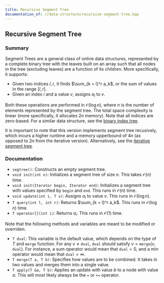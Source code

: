 ```yaml
---
title: Recursive Segment Tree
documentation_of: //data-structure/recursive-segment-tree.hpp
---
```


## Recursive Segment Tree

### Summary

Segment Trees are a general class of online data structures, represented by a complete binary tree with the leaves built on an array such that all nodes in the tree (excluding leaves) are a function of its children. More specifically, it supports:
- Given two indices $l, r$, it finds $\sum_{k = l}^r a_k$, or the sum of values in the range $[l, r]$.
- Given an index $i$ and a value $v$, assigns $a_i$ to $v$. 

Both these operations are performed in $\mathcal{O}(\log n)$, where $n$ is the number of elements represented by the segment tree. The total space complexity is linear (more specifically, it allocates $2n$ memory). Note that all indices are zero-based. For a similar data structure, see the [binary index tree](https://dutinmeow.github.io/library/data-structure/binary-index-tree.hpp). 

It is important to note that this version implements segment tree recusively, which incurs a higher runtime and a memory upperbound of $4n$ (as opposed to $2n$ from the iterative version). Alternatively, see the [iterative segment tree](https://dutinmeow.github.io/library/data-structure/segment-tree.hpp).

### Documentation

- `segtree()`: Constructs an empty segment tree.
- `void init(int n)`: Initializes a segment tree of size $n$. This takes $\mathcal{O}(n)$ time.
- `void init(Iterator begin, Iterator end)`: Initializes a segment tree with values specified by $\texttt{begin}$ and $\texttt{end}$. This runs in $\mathcal{O}(n)$ time.
- `void update(int i, T v)`: Assigns $a_i$ to value $v$. This runs in $\mathcal{O}(\log n)$. 
- `T query(int l, int r)`: Returns $\sum_{k = l}^r a_k$. This runs in $\mathcal{O}(\log n)$ time.
- `T operator[](int i)`: Returns $a_i$. This runs in $\mathcal{O}(1)$ time.

Note that the following methods and variables are meant to be modified or overriden. 
- `T dval`: This variable is the default value, which depends on the type of $T$ and $\texttt{merge}$ function. For any $v \neq \texttt{dval}$, $\texttt{dval}$ should satisfy $v = \texttt{merge}(v, \texttt{dval})$. For instance, a sum operator would mean that $\texttt{dval} = 0$, and a min operator would mean that $\texttt{dval} = \infty$. 
- `T merge(T a, T b)`: Specifies how values are to be combined. It takes in two values and merges them into a single value. 
- `T apply(T &a, T b)`: Applies an update with value $b$ to a node with value $a$. This will most likely always be the `=` or `+=` operator. 

